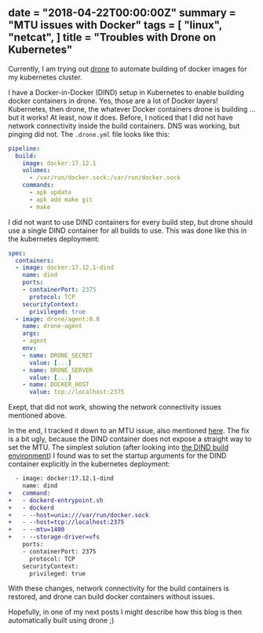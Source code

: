 date = "2018-04-22T00:00:00Z"
summary = "MTU issues with Docker"
tags = [
  "linux",
  "netcat",
]
title = "Troubles with Drone on Kubernetes"
---

Currently, I am trying out [drone](https://drone.io/) to automate building of docker images for my kubernetes cluster.

I have a Docker-in-Docker (DIND) setup in Kubernetes to enable building docker containers in drone. Yes, those are a lot of Docker layers! Kubernetes, then drone, the whatever Docker containers drone is building ... but it works! At least, now it does. Before, I noticed that I did not have network connectivity inside the build containers. DNS was working, but pinging did not. The `.drone.yml` file looks like this:

```yml
pipeline:
  build:
    image: docker:17.12.1
    volumes:
      - /var/run/docker.sock:/var/run/docker.sock
    commands:
      - apk update
      - apk add make git
      - make
```

I did not want to use DIND containers for every build step, but drone should use a single DIND container for all builds to use. This was done like this in the kubernetes deployment:

```yml
spec:
  containers:
  - image: docker:17.12.1-dind
    name: dind
    ports:
    - containerPort: 2375
      protocol: TCP
    securityContext:
      privileged: true
  - image: drone/agent:0.8
    name: drone-agent
    args:
    - agent
    env:
    - name: DRONE_SECRET
      value: [...]
    - name: DRONE_SERVER
      value: [...]
    - name: DOCKER_HOST
      value: tcp://localhost:2375
```

Exept, that did not work, showing the network connectivity issues mentioned above.

In the end, I tracked it down to an MTU issue, also mentioned [here](https://discourse.drone.io/t/docker-mtu-problem/1207). The fix is a bit ugly, because the DIND container does not expose a straight way to set the MTU. The simplest solution (after looking into [the DIND build environment](https://github.com/docker-library/docker/blob/5b158e3ca87bdc20069754a796c00b270e40cfdb/17.12/dind/)) I found was to set the startup arguments for the DIND container explicitly in the kubernetes deployment:

```diff
  - image: docker:17.12.1-dind
    name: dind
+   command:
+   - dockerd-entrypoint.sh
+   - dockerd
+   - --host=unix:///var/run/docker.sock
+   - --host=tcp://localhost:2375
+   - --mtu=1400
+   - --storage-driver=vfs
    ports:
    - containerPort: 2375
      protocol: TCP
    securityContext:
      privileged: true
```

With these changes, network connectivity for the build containers is restored, and drone can build docker containers without issues.

Hopefully, in one of my next posts I might describe how this blog is then automatically built using drone ;)
